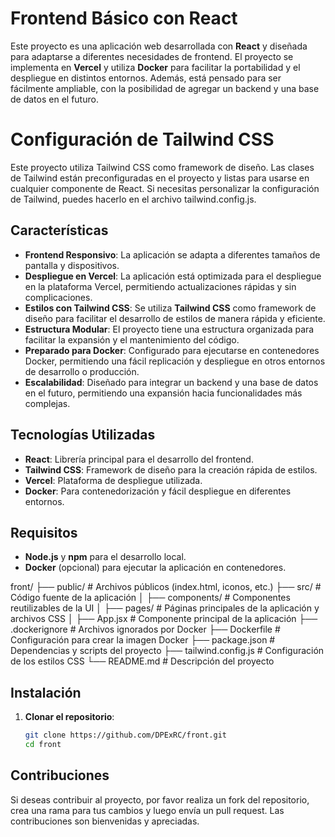 # Frontend Básico con React

Este proyecto es una aplicación web desarrollada con **React** y diseñada para adaptarse a diferentes necesidades de frontend. El proyecto se implementa en **Vercel** y utiliza **Docker** para facilitar la portabilidad y el despliegue en distintos entornos. Además, está pensado para ser fácilmente ampliable, con la posibilidad de agregar un backend y una base de datos en el futuro.

# Configuración de Tailwind CSS

Este proyecto utiliza Tailwind CSS como framework de diseño. Las clases de Tailwind están preconfiguradas en el proyecto y listas para usarse en cualquier componente de React. Si necesitas personalizar la configuración de Tailwind, puedes hacerlo en el archivo tailwind.config.js.

## Características

- **Frontend Responsivo**: La aplicación se adapta a diferentes tamaños de pantalla y dispositivos.
- **Despliegue en Vercel**: La aplicación está optimizada para el despliegue en la plataforma Vercel, permitiendo actualizaciones rápidas y sin complicaciones.
- **Estilos con Tailwind CSS**: Se utiliza **Tailwind CSS** como framework de diseño para facilitar el desarrollo de estilos de manera rápida y eficiente.
- **Estructura Modular**: El proyecto tiene una estructura organizada para facilitar la expansión y el mantenimiento del código.
- **Preparado para Docker**: Configurado para ejecutarse en contenedores Docker, permitiendo una fácil replicación y despliegue en otros entornos de desarrollo o producción.
- **Escalabilidad**: Diseñado para integrar un backend y una base de datos en el futuro, permitiendo una expansión hacia funcionalidades más complejas.

## Tecnologías Utilizadas

- **React**: Librería principal para el desarrollo del frontend.
- **Tailwind CSS**: Framework de diseño para la creación rápida de estilos.
- **Vercel**: Plataforma de despliegue utilizada.
- **Docker**: Para contenedorización y fácil despliegue en diferentes entornos.

## Requisitos

- **Node.js** y **npm** para el desarrollo local.
- **Docker** (opcional) para ejecutar la aplicación en contenedores.

front/
├── public/             # Archivos públicos (index.html, iconos, etc.)
├── src/                # Código fuente de la aplicación
│   ├── components/     # Componentes reutilizables de la UI
│   ├── pages/          # Páginas principales de la aplicación y archivos CSS 
│   ├── App.jsx         # Componente principal de la aplicación
├── .dockerignore       # Archivos ignorados por Docker
├── Dockerfile          # Configuración para crear la imagen Docker
├── package.json        # Dependencias y scripts del proyecto
├── tailwind.config.js  # Configuración de los estilos CSS
└── README.md           # Descripción del proyecto


## Instalación

1. **Clonar el repositorio**:

   ```bash
   git clone https://github.com/DPExRC/front.git
   cd front
   
## Contribuciones

Si deseas contribuir al proyecto, por favor realiza un fork del repositorio, crea una rama para tus cambios y luego envía un pull request. Las contribuciones son bienvenidas y apreciadas.

